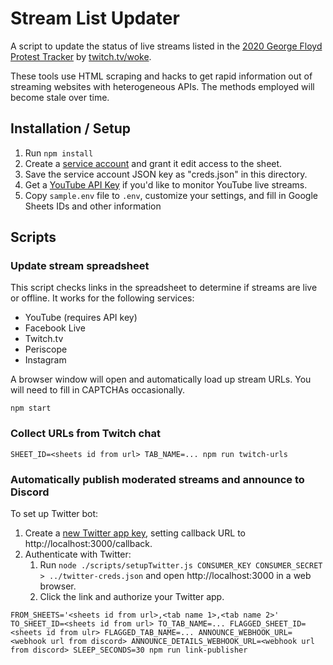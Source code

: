 # Stream List Updater

A script to update the status of live streams listed in the [2020 George Floyd Protest Tracker](http://bit.ly/protestlink) by [twitch.tv/woke](https://twitch.tv/woke).

These tools use HTML scraping and hacks to get rapid information out of streaming websites with heterogeneous APIs. The methods employed will become stale over time.


## Installation / Setup

1. Run `npm install`
2. Create a [service account](https://theoephraim.github.io/node-google-spreadsheet/#/getting-started/authentication) and grant it edit access to the sheet.
3. Save the service account JSON key as "creds.json" in this directory.
4. Get a [YouTube API Key](https://developers.google.com/youtube/v3/getting-started) if you'd like to monitor YouTube live streams.
5. Copy `sample.env` file to `.env`, customize your settings, and fill in Google Sheets IDs and other information


## Scripts

### Update stream spreadsheet

This script checks links in the spreadsheet to determine if streams are live or offline. It works for the following services:

* YouTube (requires API key)
* Facebook Live
* Twitch.tv
* Periscope
* Instagram

A browser window will open and automatically load up stream URLs. You will need to fill in CAPTCHAs occasionally.

```
npm start
```

### Collect URLs from Twitch chat

```
SHEET_ID=<sheets id from url> TAB_NAME=... npm run twitch-urls
```

### Automatically publish moderated streams and announce to Discord

To set up Twitter bot:

1. Create a [new Twitter app key](https://apps.twitter.com/app/new), setting callback URL to http://localhost:3000/callback.
1. Authenticate with Twitter:
   1. Run `node ./scripts/setupTwitter.js CONSUMER_KEY CONSUMER_SECRET > ../twitter-creds.json` and open http://localhost:3000 in a web browser.
   1. Click the link and authorize your Twitter app.

```
FROM_SHEETS='<sheets id from url>,<tab name 1>,<tab name 2>' TO_SHEET_ID=<sheets id from url> TO_TAB_NAME=... FLAGGED_SHEET_ID=<sheets id from ulr> FLAGGED_TAB_NAME=... ANNOUNCE_WEBHOOK_URL=<webhook url from discord> ANNOUNCE_DETAILS_WEBHOOK_URL=<webhook url from discord> SLEEP_SECONDS=30 npm run link-publisher
```
